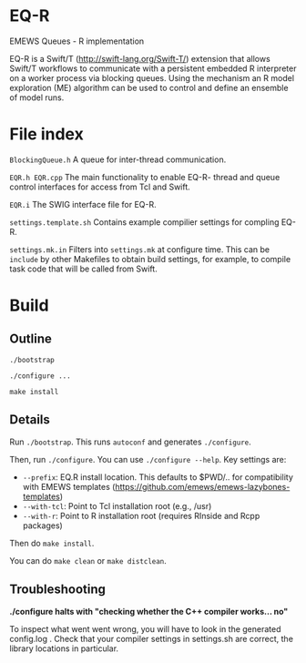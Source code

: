 # EQ-R
EMEWS Queues - R implementation

EQ-R is a Swift/T (http://swift-lang.org/Swift-T/) extension that
allows Swift/T workflows to communicate with a persistent embedded R interpreter
on a worker process via blocking queues. Using the mechanism an R model
exploration (ME) algorithm can be used to control and define an ensemble
of model runs.

File index
==========

``BlockingQueue.h``
  A queue for inter-thread communication.

``EQR.h EQR.cpp``
  The main functionality to enable EQ-R- thread and queue control
  interfaces for access from Tcl and Swift.

``EQR.i``
  The SWIG interface file for EQ-R.

``settings.template.sh``
  Contains example compilier settings for compling EQ-R.

``settings.mk.in``
  Filters into ``settings.mk`` at configure time.  This can be
  ``include`` <!--- --> by other Makefiles to obtain build settings, for
  example, to compile task code that will be called from Swift.

Build
=====

Outline
-------
``./bootstrap``

``./configure ...``

``make install``

Details
-------

Run ``./bootstrap``.  This runs ``autoconf`` and generates ``./configure``.

Then, run ``./configure``.  You can use ``./configure --help``.  Key
settings are:

* ``--prefix``: EQ.R install location. This defaults to $PWD/.. for
compatibility with EMEWS templates (https://github.com/emews/emews-lazybones-templates)
* ``--with-tcl``: Point to Tcl installation root (e.g., /usr)
* ``--with-r``: Point to R installation root (requires RInside and Rcpp packages)

Then do ``make install``.

You can do ``make clean`` or ``make distclean``.

Troubleshooting
-------
**./configure halts with "checking whether the C++ compiler works... no"**

To inspect what went went wrong, you will have to look in the generated
config.log .  Check that your compiler settings in settings.sh are correct, the library locations in particular.
